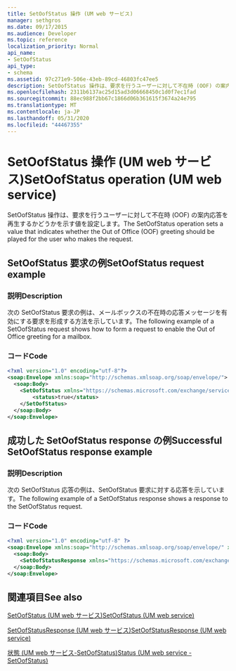 ```yaml
---
title: SetOofStatus 操作 (UM web サービス)
manager: sethgros
ms.date: 09/17/2015
ms.audience: Developer
ms.topic: reference
localization_priority: Normal
api_name:
- SetOofStatus
api_type:
- schema
ms.assetid: 97c271e9-506e-43eb-89cd-46803fc47ee5
description: SetOofStatus 操作は、要求を行うユーザーに対して不在時 (OOF) の案内応答を再生するかどうかを示す値を設定します。
ms.openlocfilehash: 2311b6137ac25d15ad3d06668450c1d0f7ec1fad
ms.sourcegitcommit: 88ec988f2bb67c1866d06b361615f3674a24e795
ms.translationtype: MT
ms.contentlocale: ja-JP
ms.lasthandoff: 05/31/2020
ms.locfileid: "44467355"
---
```

# <a name="setoofstatus-operation-um-web-service"></a><span data-ttu-id="bd3f7-103">SetOofStatus 操作 (UM web サービス)</span><span class="sxs-lookup"><span data-stu-id="bd3f7-103">SetOofStatus operation (UM web service)</span></span>

<span data-ttu-id="bd3f7-104">SetOofStatus 操作は、要求を行うユーザーに対して不在時 (OOF) の案内応答を再生するかどうかを示す値を設定します。</span><span class="sxs-lookup"><span data-stu-id="bd3f7-104">The SetOofStatus operation sets a value that indicates whether the Out of Office (OOF) greeting should be played for the user who makes the request.</span></span>
  
## <a name="setoofstatus-request-example"></a><span data-ttu-id="bd3f7-105">SetOofStatus 要求の例</span><span class="sxs-lookup"><span data-stu-id="bd3f7-105">SetOofStatus request example</span></span>

### <a name="description"></a><span data-ttu-id="bd3f7-106">説明</span><span class="sxs-lookup"><span data-stu-id="bd3f7-106">Description</span></span>

<span data-ttu-id="bd3f7-107">次の SetOofStatus 要求の例は、メールボックスの不在時の応答メッセージを有効にする要求を形成する方法を示しています。</span><span class="sxs-lookup"><span data-stu-id="bd3f7-107">The following example of a SetOofStatus request shows how to form a request to enable the Out of Office greeting for a mailbox.</span></span>
  
### <a name="code"></a><span data-ttu-id="bd3f7-108">コード</span><span class="sxs-lookup"><span data-stu-id="bd3f7-108">Code</span></span>

```XML
<?xml version="1.0" encoding="utf-8"?>
<soap:Envelope xmlns:soap="http://schemas.xmlsoap.org/soap/envelope/">
  <soap:Body>
    <SetOofStatus xmlns="https://schemas.microsoft.com/exchange/services/2006/messages">
        <status>true</status>
    </SetOofStatus>
  </soap:Body>
</soap:Envelope>
```

## <a name="successful-setoofstatus-response-example"></a><span data-ttu-id="bd3f7-109">成功した SetOofStatus response の例</span><span class="sxs-lookup"><span data-stu-id="bd3f7-109">Successful SetOofStatus response example</span></span>

### <a name="description"></a><span data-ttu-id="bd3f7-110">説明</span><span class="sxs-lookup"><span data-stu-id="bd3f7-110">Description</span></span>

<span data-ttu-id="bd3f7-111">次の SetOofStatus 応答の例は、SetOofStatus 要求に対する応答を示しています。</span><span class="sxs-lookup"><span data-stu-id="bd3f7-111">The following example of a SetOofStatus response shows a response to the SetOofStatus request.</span></span>
  
### <a name="code"></a><span data-ttu-id="bd3f7-112">コード</span><span class="sxs-lookup"><span data-stu-id="bd3f7-112">Code</span></span>

```XML
<?xml version="1.0" encoding="utf-8" ?> 
<soap:Envelope xmlns:soap="http://schemas.xmlsoap.org/soap/envelope/" xmlns:xsi="http://www.w3.org/2001/XMLSchema-instance" xmlns:xsd="http://www.w3.org/2001/XMLSchema">
  <soap:Body>
    <SetOofStatusResponse xmlns="https://schemas.microsoft.com/exchange/services/2006/messages" /> 
  </soap:Body>
</soap:Envelope>
```

## <a name="see-also"></a><span data-ttu-id="bd3f7-113">関連項目</span><span class="sxs-lookup"><span data-stu-id="bd3f7-113">See also</span></span>



[<span data-ttu-id="bd3f7-114">SetOofStatus (UM web サービス)</span><span class="sxs-lookup"><span data-stu-id="bd3f7-114">SetOofStatus (UM web service)</span></span>](setoofstatus-um-web-service.md)
  
[<span data-ttu-id="bd3f7-115">SetOofStatusResponse (UM web サービス)</span><span class="sxs-lookup"><span data-stu-id="bd3f7-115">SetOofStatusResponse (UM web service)</span></span>](setoofstatusresponse-um-web-service.md)
  
[<span data-ttu-id="bd3f7-116">状態 (UM web サービス-SetOofStatus)</span><span class="sxs-lookup"><span data-stu-id="bd3f7-116">Status (UM web service - SetOofStatus)</span></span>](status-um-web-servicesetoofstatus.md)

